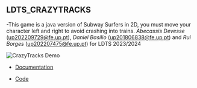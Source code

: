 ## LDTS_<T><G>CRAZYTRACKS

-This game is a java version of Subway Surfers in 2D, you must move your character left and right to avoid crashing into trains.
_Abecassis Devesse_ (up202209729@fe.up.pt), _Daniel Basílio_ (up201806838@fe.up.pt) and _Rui Borges_ (up202207475@fe.up.pt) for LDTS 2023/2024

![CrazyTracks Demo](docs/images/CrazyTracks-Demo.gif)

- [Documentation](docs/)


- [Code](src/)
